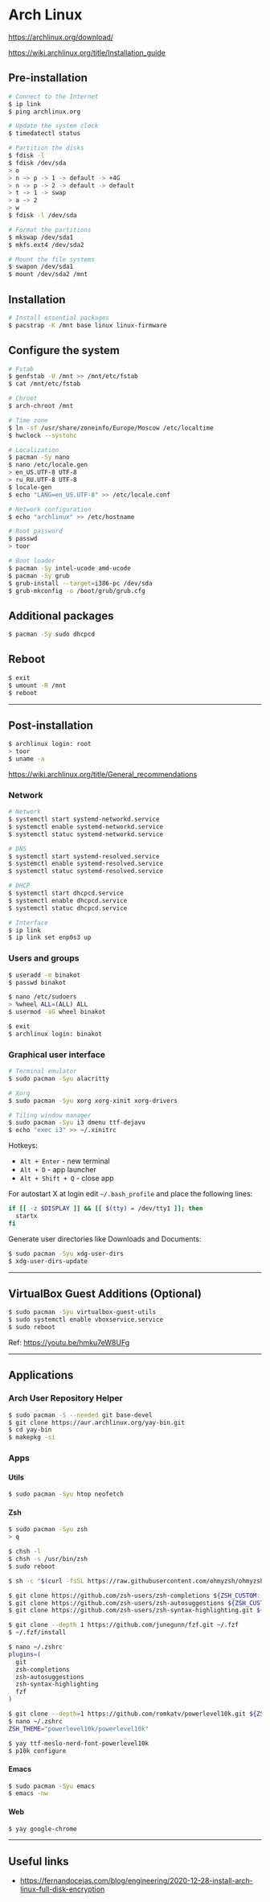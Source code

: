 # Arch Linux

https://archlinux.org/download/

https://wiki.archlinux.org/title/Installation_guide

## Pre-installation

```bash
# Connect to the Internet
$ ip link
$ ping archlinux.org

# Update the system clock
$ timedatectl status

# Partition the disks
$ fdisk -l
$ fdisk /dev/sda
> o
> n -> p -> 1 -> default -> +4G
> n -> p -> 2 -> default -> default
> t -> 1 -> swap
> a -> 2
> w
$ fdisk -l /dev/sda

# Format the partitions
$ mkswap /dev/sda1
$ mkfs.ext4 /dev/sda2

# Mount the file systems
$ swapon /dev/sda1
$ mount /dev/sda2 /mnt
```

## Installation

```bash
# Install essential packages
$ pacstrap -K /mnt base linux linux-firmware
```

## Configure the system

```bash
# Fstab
$ genfstab -U /mnt >> /mnt/etc/fstab
$ cat /mnt/etc/fstab

# Chroot
$ arch-chroot /mnt

# Time zone
$ ln -sf /usr/share/zoneinfo/Europe/Moscow /etc/localtime
$ hwclock --systohc

# Localization
$ pacman -Sy nano
$ nano /etc/locale.gen
> en_US.UTF-8 UTF-8
> ru_RU.UTF-8 UTF-8
$ locale-gen
$ echo "LANG=en_US.UTF-8" >> /etc/locale.conf

# Network configuration
$ echo "archlinux" >> /etc/hostname

# Root password
$ passwd
> toor

# Boot loader
$ pacman -Sy intel-ucode amd-ucode
$ pacman -Sy grub
$ grub-install --target=i386-pc /dev/sda
$ grub-mkconfig -o /boot/grub/grub.cfg
```

## Additional packages

```bash
$ pacman -Sy sudo dhcpcd
```

## Reboot

```bash
$ exit
$ umount -R /mnt
$ reboot
```

---

## Post-installation

```bash
$ archlinux login: root
> toor
$ uname -a
```

https://wiki.archlinux.org/title/General_recommendations

### Network

```bash
# Network
$ systemctl start systemd-networkd.service
$ systemctl enable systemd-networkd.service
$ systemctl statuc systemd-networkd.service

# DNS
$ systemctl start systemd-resolved.service
$ systemctl enable systemd-resolved.service
$ systemctl statuc systemd-resolved.service

# DHCP
$ systemctl start dhcpcd.service
$ systemctl enable dhcpcd.service
$ systemctl statuc dhcpcd.service

# Interface
$ ip link
$ ip link set enp0s3 up
```

### Users and groups

```bash
$ useradd -m binakot
$ passwd binakot

$ nano /etc/sudoers
> %wheel ALL=(ALL) ALL
$ usermod -aG wheel binakot

$ exit
$ archlinux login: binakot
```

### Graphical user interface

```bash
# Terminal emulator
$ sudo pacman -Syu alacritty

# Xorg
$ sudo pacman -Syu xorg xorg-xinit xorg-drivers

# Tiling window manager
$ sudo pacman -Syu i3 dmenu ttf-dejavu
$ echo "exec i3" >> ~/.xinitrc
```

Hotkeys:

* `Alt + Enter` - new terminal
* `Alt + D` - app launcher
* `Alt + Shift + Q` - close app

For autostart X at login edit `~/.bash_profile` and place the following lines:

```bash
if [[ -z $DISPLAY ]] && [[ $(tty) = /dev/tty1 ]]; then
  startx
fi
```

Generate user directories like Downloads and Documents:

```bash
$ sudo pacman -Syu xdg-user-dirs
$ xdg-user-dirs-update
```

---

## VirtualBox Guest Additions (Optional)

```bash
$ sudo pacman -Syu virtualbox-guest-utils
$ sudo systemctl enable vboxservice.service
$ sudo reboot
```

Ref: https://youtu.be/hmku7eW8UFg

---

## Applications

### Arch User Repository Helper

```bash
$ sudo pacman -S --needed git base-devel
$ git clone https://aur.archlinux.org/yay-bin.git
$ cd yay-bin
$ makepkg -si
```

### Apps

#### Utils

```bash
$ sudo pacman -Syu htop neofetch
```

#### Zsh

```bash
$ sudo pacman -Syu zsh
> q

$ chsh -l
$ chsh -s /usr/bin/zsh
$ sudo reboot

$ sh -c "$(curl -fsSL https://raw.githubusercontent.com/ohmyzsh/ohmyzsh/master/tools/install.sh)"

$ git clone https://github.com/zsh-users/zsh-completions ${ZSH_CUSTOM:-${ZSH:-~/.oh-my-zsh}/custom}/plugins/zsh-completions
$ git clone https://github.com/zsh-users/zsh-autosuggestions ${ZSH_CUSTOM:-~/.oh-my-zsh/custom}/plugins/zsh-autosuggestions
$ git clone https://github.com/zsh-users/zsh-syntax-highlighting.git ${ZSH_CUSTOM:-~/.oh-my-zsh/custom}/plugins/zsh-syntax-highlighting

$ git clone --depth 1 https://github.com/junegunn/fzf.git ~/.fzf
$ ~/.fzf/install

$ nano ~/.zshrc
plugins=(
  git
  zsh-completions
  zsh-autosuggestions
  zsh-syntax-highlighting
  fzf
)

$ git clone --depth=1 https://github.com/romkatv/powerlevel10k.git ${ZSH_CUSTOM:-$HOME/.oh-my-zsh/custom}/themes/powerlevel10k
$ nano ~/.zshrc
ZSH_THEME="powerlevel10k/powerlevel10k"

$ yay ttf-meslo-nerd-font-powerlevel10k
$ p10k configure
```

#### Emacs

```bash
$ sudo pacman -Syu emacs
$ emacs -nw
```

#### Web

```bash
$ yay google-chrome
```

---

## Useful links

* https://fernandocejas.com/blog/engineering/2020-12-28-install-arch-linux-full-disk-encryption
